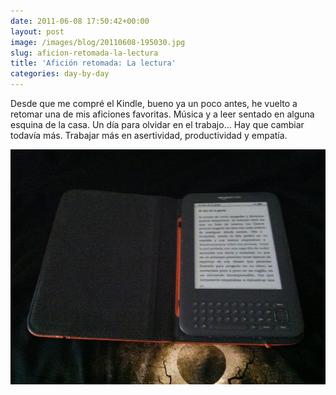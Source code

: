```yaml
---
date: 2011-06-08 17:50:42+00:00
layout: post
image: /images/blog/20110608-195030.jpg
slug: aficion-retomada-la-lectura
title: 'Afición retomada: La lectura'
categories: day-by-day
---
```


Desde que me compré el Kindle, bueno ya un poco antes, he vuelto a retomar una de mis aficiones favoritas. Música y a leer sentado en alguna esquina de la casa. Un día para olvidar en el trabajo... Hay que cambiar todavía más. Trabajar más en asertividad, productividad y empatía.

[![20110608-195030.jpg](/images/blog/20110608-195030.jpg)](/images/blog/20110608-195030.jpg)
